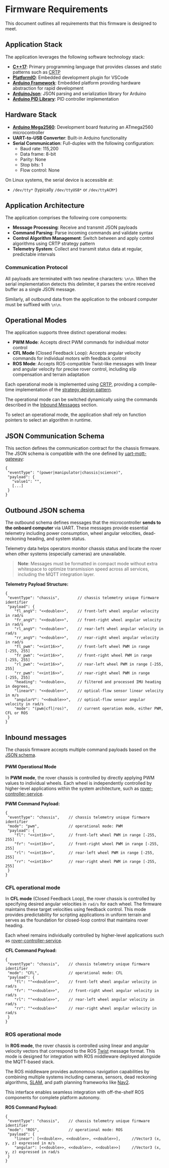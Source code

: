 # Firmware Requirements

This document outlines all requirements that this firmware is designed to meet.

## Application Stack

The application leverages the following software technology stack:

* **[C++17](https://en.cppreference.com/w/cpp/language/)**: Primary programming language that provides classes and static patterns such as [CRTP](https://en.wikipedia.org/wiki/Curiously_recurring_template_pattern)
* **[PlatformIO](https://github.com/platformio/platformio)**: Embedded development plugin for VSCode
* **[Arduino Framework](https://www.arduino.cc/en/main)**: Embedded platform providing hardware abstraction for rapid development
* **[ArduinoJson](https://github.com/bblanchon/ArduinoJson)**: JSON parsing and serialization library for Arduino
* **[Arduino PID Library](https://github.com/br3ttb/Arduino-PID-Library)**: PID controller implementation

## Hardware Stack

* **[Arduino Mega2560](https://store.arduino.cc/products/arduino-mega-2560-rev3)**: Development board featuring an ATmega2560 microcontroller
* **UART-to-USB Converter**: Built-in Arduino functionality
* **Serial Communication**: Full-duplex with the following configuration:
  - Baud rate: 115,200
  - Data frame: 8-bit
  - Parity: None
  - Stop bits: 1
  - Flow control: None

On Linux systems, the serial device is accessible at:
* `/dev/tty*` (typically `/dev/ttyUSB*` or `/dev/ttyACM*`)

## Application Architecture

The application comprises the following core components:

* **Message Processing**: Receive and transmit JSON payloads
* **Command Parsing**: Parse incoming commands and validate syntax
* **Control Algorithm Management**: Switch between and apply control algorithms using CRTP strategy pattern
* **Telemetry System**: Collect and transmit status data at regular, predictable intervals

### Communication Protocol

All payloads are terminated with two newline characters: `\n\n`. When the serial implementation detects this delimiter, it parses the entire received buffer as a single JSON message.

Similarly, all outbound data from the application to the onboard computer must be suffixed with `\n\n`.

## Operational Modes

The application supports three distinct operational modes:

* **PWM Mode**: Accepts direct PWM commands for individual motor control
* **CFL Mode** (Closed Feedback Loop): Accepts angular velocity commands for individual motors with feedback control
* **ROS Mode**: Accepts ROS-compatible Twist-like messages with linear and angular velocity for precise rover control,
including slip compensation and terrain adaptation

Each operational mode is implemented using [CRTP](http://en.wikipedia.org/wiki/Curiously_recurring_template_pattern), providing a compile-time implementation of the [strategy design pattern](https://en.wikipedia.org/wiki/Strategy_pattern).

The operational mode can be switched dynamically using the commands described in the [Inbound Messages](#inbound-messages) section.

To select an operational mode, the application shall rely on function pointers to select
an algorithm in runtime.

## JSON Communication Schema

This section defines the communication contract for the chassis firmware. The JSON schema is compatible 
with the one defined by [uart-mqtt-gateway](../../uart-mqtt-gateway/README.md#json-schema):

```
{
 "eventType": "(power|manipulator|chassis|science)",
 "payload": {
   "value1": "",
   [...]
 }
}
```

## Outbound JSON schema

The outbound schema defines messages that the microcontroller **sends to the onboard computer** via UART. 
These messages provide essential telemetry including power consumption, wheel angular velocities, 
dead-reckoning heading, and system status.

Telemetry data helps operators monitor chassis status and locate the rover when other systems 
(especially cameras) are unavailable.

> **Note**: Messages must be formatted in compact mode without extra whitespace to optimize transmission
> speed across all services, including the MQTT integration layer.

**Telemetry Payload Structure:**

```
{
 "eventType": "chassis",        // chassis telemetry unique firmware identifier
 "payload": {
    "fl_angV": "<<double>>",    // front-left wheel angular velocity in rad/s
    "fr_angV": "<<double>>",    // front-right wheel angular velocity in rad/s
    "rl_angV": "<<double>>",    // rear-left wheel angular velocity in rad/s
    "rr_angV": "<<double>>",    // rear-right wheel angular velocity in rad/s
    "fl_pwm": "<<int16>>",      // front-left wheel PWM in range [-255, 255]
    "fr_pwm": "<<int16>>",      // front-right wheel PWM in range [-255, 255]
    "rl_pwm": "<<int16>>",      // rear-left wheel PWM in range [-255, 255]
    "rr_pwm": "<<int16>>",      // rear-right wheel PWM in range [-255, 255]
    "heading": "<<double>>,     // filtered and processed IMU heading in degrees,
    "linearV": "<<double>>",    // optical-flow sensor linear velocity in m/s
    "angularV": "<<double>>",   // optical-flow sensor angular velocity in rad/s
    "mode": "(pwm|cfl|ros)",    // current operation mode, either PWM, CFL or ROS
 }
}
```


## Inbound messages

The chassis firmware accepts multiple command payloads based on the [JSON schema](#json-communication-schema).

#### PWM Operational Mode

In **PWM mode**, the rover chassis is controlled by directly applying PWM values to individual wheels. 
Each wheel is independently controlled by higher-level applications within the system architecture, 
such as [rover-controller-service](../../rover-controller-service/README.md).

**PWM Command Payload:**

```
{
 "eventType": "chassis",    // chassis telemetry unique firmware identifier
 "mode": "pwm",             // operational mode: PWM
 "payload": {
    "fl": "<<int16>>",      // front-left wheel PWM in range [-255, 255]
    "fr": "<<int16>>",      // front-right wheel PWM in range [-255, 255]
    "rl": "<<int16>>",      // rear-left wheel PWM in range [-255, 255]
    "rr": "<<int16>>"       // rear-right wheel PWM in range [-255, 255]
 }
}
```

### **CFL** operational mode

In **CFL mode** (Closed Feedback Loop), the rover chassis is controlled by specifying desired 
angular velocities in `rad/s` for each wheel. The firmware maintains these target velocities 
using feedback control. This mode provides predictability for scripting applications in uniform 
terrain and serves as the foundation for closed-loop control that maintains rover heading.

Each wheel remains individually controlled by higher-level applications such as [
    rover-controller-service](../../rover-controller-service/README.md).

**CFL Command Payload:**
```
{
 "eventType": "chassis",    // chassis telemetry unique firmware identifier
 "mode": "CFL",             // operational mode: CFL
 "payload": {
    "fl": ""<<double>>",    // front-left wheel angular velocity in rad/s
    "fr": ""<<double>>",    // front-right wheel angular velocity in rad/s
    "rl": ""<<double>>",    // rear-left wheel angular velocity in rad/s
    "rr": ""<<double>>"     // rear-right wheel angular velocity in rad/s
 }
}
```

### **ROS** operational mode
In **ROS mode**, the rover chassis is controlled using linear and angular velocity vectors that 
correspond to the ROS [Twist](http://docs.ros.org/en/api/geometry_msgs/html/msg/Twist.html) message format. 
This mode is designed for integration with ROS middleware deployed alongside the MQTT-based stack.

The ROS middleware provides autonomous navigation capabilities by combining multiple systems including cameras, 
sensors, dead reckoning algorithms, [SLAM](https://en.wikipedia.org/wiki/Simultaneous_localization_and_mapping), 
and path planning frameworks like [Nav2](https://github.com/ros2/nav2).

This interface enables seamless integration with off-the-shelf ROS components for complete platform autonomy.

**ROS Command Payload:**
```
{
 "eventType": "chassis",    // chassis telemetry unique firmware identifier
 "mode": "ROS",             // operational mode: ROS
 "payload": {
    "linear": [<<double>>, <<double>>, <<double>>],     //Vector3 (x, y, z) expressed in m/s
    "angular": [<<double>>, <<double>>, <<double>>]     //Vector3 (x, y, z) expressed in rad/s
 }
}
```